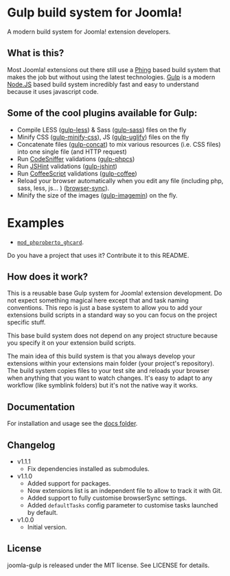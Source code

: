 # Gulp build system for Joomla!

A modern build system for Joomla! extension developers.

## What is this?

Most Joomla! extensions out there still use a [Phing](http://www.phing.info/) based build system that makes the job but without using the latest technologies. [Gulp](http://gulpjs.com/) is a modern [Node.JS](http://nodejs.org/) based build system incredibly fast and easy to understand because it uses javascript code.

## <a name="plugins"></a> Some of the cool plugins available for Gulp:

* Compile LESS ([gulp-less](https://github.com/plus3network/gulp-less)) & Sass ([gulp-sass](https://www.npmjs.org/package/gulp-sass)) files on the fly
* Minify CSS ([gulp-minify-css](https://www.npmjs.org/package/gulp-minify-css)), JS ([gulp-uglify](https://www.npmjs.org/package/gulp-uglify)) files on the fly
* Concatenate files ([gulp-concat](https://www.npmjs.org/package/gulp-concat)) to mix various resources (i.e. CSS files) into one single file (and HTTP request)
* Run [CodeSniffer](http://pear.php.net/package/PHP_CodeSniffer/redirected) validations ([gulp-phpcs](https://github.com/JustBlackBird/gulp-phpcs))
* Run [JSHint](http://www.jshint.com/) validations ([gulp-jshint](https://www.npmjs.org/package/gulp-jshint))
* Run [CoffeeScript](http://coffeescript.org/) validations ([gulp-coffee](https://www.npmjs.org/package/gulp-coffee))
* Reload your browser automatically when you edit any file (including php, sass, less, js... ) ([browser-sync](http://www.browsersync.io/docs/gulp/)).
* Minify the size of the images ([gulp-imagemin](https://www.npmjs.org/package/gulp-imagemin)) on the fly.

# Examples

* [`mod_phproberto_ghcard`](https://github.com/phproberto/mod_phproberto_ghcard).

Do you have a project that uses it? Contribute it to this README.

## How does it work?

This is a reusable base Gulp system for Joomla! extension development. Do not expect something magical here except that and task naming conventions. This repo is just a base system to allow you to add your extensions build scripts in a standard way so you can focus on the project specific stuff. 

This base build system does not depend on any project structure because you specify it on your extension build scripts.

The main idea of this build system is that you always develop your extensions within your extensions main folder (your project's repository). The build system copies files to your test site and reloads your browser when anything that you want to watch changes. It's easy to adapt to any workflow (like symblink folders) but it's not the native way it works.

## Documentation 

For installation and usage see the [docs folder](./docs/README.md).

## Changelog

* v1.1.1
    * Fix dependencies installed as submodules.
* v1.1.0 
    * Added support for packages.
    * Now extensions list is an independent file to allow to track it with Git.
    * Added support to fully customise browserSync settings.
    * Added `defaultTasks` config parameter to customise tasks launched by default.
* v1.0.0 
    * Initial version.

## <a name="license"></a>License

joomla-gulp is released under the MIT license. See LICENSE for details.  
